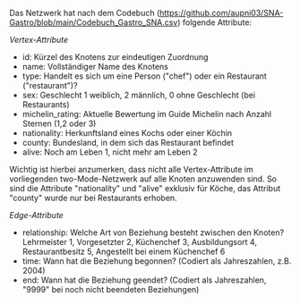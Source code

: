 Das Netzwerk hat nach dem Codebuch (https://github.com/aupni03/SNA-Gastro/blob/main/Codebuch_Gastro_SNA.csv) folgende Attribute:

*Vertex-Attribute*
- id: Kürzel des Knotens zur eindeutigen Zuordnung
- name: Vollständiger Name des Knotens
- type: Handelt es sich um eine Person ("chef") oder ein Restaurant ("restaurant")?
- sex: Geschlecht 1 weiblich, 2 männlich, 0 ohne Geschlecht (bei Restaurants)
- michelin_rating: Aktuelle Bewertung im Guide Michelin nach Anzahl Sternen (1,2 oder 3)
- nationality: Herkunftsland eines Kochs oder einer Köchin
- county: Bundesland, in dem sich das Restaurant befindet
- alive: Noch am Leben 1, nicht mehr am Leben 2

Wichtig ist hierbei anzumerken, dass nicht alle Vertex-Attribute im vorliegenden two-Mode-Netzwerk auf alle Knoten anzuwenden sind. So sind die Attribute "nationality" und "alive" exklusiv für Köche, das Attribut "county" wurde nur bei Restaurants erhoben.

*Edge-Attribute*
- relationship: Welche Art von Beziehung besteht zwischen den Knoten? Lehrmeister 1, Vorgesetzter 2, Küchenchef 3, Ausbildungsort 4, Restaurantbesitz 5, Angestellt bei einem Küchenchef 6
- time: Wann hat die Beziehung begonnen? (Codiert als Jahreszahlen, z.B. 2004)
- end: Wann hat die Beziehung geendet? (Codiert als Jahreszahlen, "9999" bei noch nicht beendeten Beziehungen)